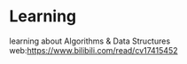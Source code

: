 # Learning
learning about Algorithms &amp; Data Structures
web:https://www.bilibili.com/read/cv17415452
